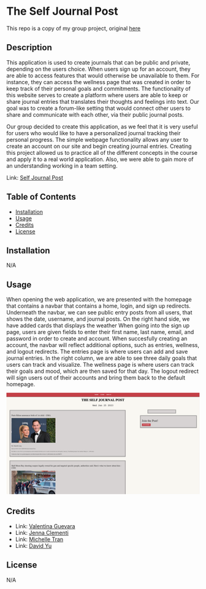 # The Self Journal Post
This repo is a copy of my group project, original [here](https://github.com/jennahopeclem/self-journal)

## Description

This application is used to create journals that can be public and private, depending on the users choice. When users sign up for an account, they are able to access features that would otherwise be unavailable to them. For instance, they can access the wellness page that was created in order to keep track of their personal goals and commitments. The functionality of this website serves to create a platform where users are able to keep or share journal entries that translates their thoughts and feelings into text. Our goal was to create a forum-like setting that would connect other users to share and communicate with each other, via their public journal posts.

Our group decided to create this application, as we feel that it is very useful for users who would like to have a personalized journal tracking their personal progress. The simple webpage functionality allows any user to create an account on our site and begin creating journal entries. Creating this project allowed us to practice all of the different concepts in the course and apply it to a real world application. Also, we were able to gain more of an understanding working in a team setting.

Link: [Self Journal Post](https://self-journal-post.herokuapp.com/ 'An app to record journals in a forum-like setting.') 

## Table of Contents

- [Installation](#installation)
- [Usage](#usage)
- [Credits](#credits)
- [License](#license)

## Installation

N/A

## Usage

When opening the web application, we are presented with the homepage that contains a navbar that contains a home, login, and sign up redirects. Underneath the navbar, we can see public entry posts from all users, that shows the date, username, and journal posts. On the right hand side, we have added cards that displays the weather  When going into the sign up page, users are given fields to enter their first name, last name, email, and password in order to create and account. When succesfully creating an account, the navbar will reflect additional options, such as entries, wellness, and logout redirects. The entries page is where users can add and save journal entries. In the right column, we are able to see three daily goals that users can track and visualize. The wellness page is where users can track their goals and mood, which are then saved for that day. The logout redirect will sign users out of their accounts and bring them back to the default homepage.

![journal-ss](./images/journal-ss.png)

## Credits

- Link: [Valentina Guevara](https://github.com/Val-gee 'Github page for Valentina Guevara')
- Link: [Jenna Clementi](https://github.com/jennahopeclem 'Github page for Jenna Clementi')
- Link: [Michelle Tran](https://github.com/michelletrn 'Github page for Michelle Tran')
- Link: [David Yu](https://github.com/Dyu4848 'Github page for David Yu')

## License

N/A

